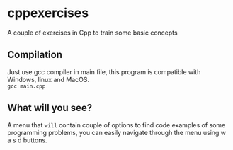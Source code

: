 # cppexercises
A couple of exercises in Cpp to train some basic concepts


## Compilation
Just use gcc compiler in main file, this program is compatible with Windows, linux and MacOS.<br>
`gcc main.cpp`

## What will you see?
A menu that `will` contain couple of options to find code examples of some programming problems, you can easily navigate through the menu using w a s d buttons. 